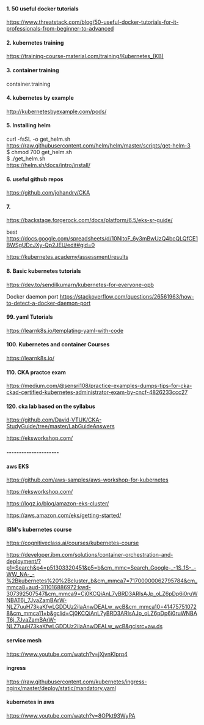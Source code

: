 #### 1. 50 useful docker tutorials
https://www.threatstack.com/blog/50-useful-docker-tutorials-for-it-professionals-from-beginner-to-advanced


#### 2. kubernetes training
https://training-course-material.com/training/Kubernetes_(KB)


#### 3. container training

container.training


#### 4. kubernetes by example
http://kubernetesbyexample.com/pods/


#### 5. Installing helm
curl -fsSL -o get_helm.sh https://raw.githubusercontent.com/helm/helm/master/scripts/get-helm-3 \
$ chmod 700 get_helm.sh \
$ ./get_helm.sh \
https://helm.sh/docs/intro/install/ 


#### 6. useful github repos
https://github.com/johandry/CKA

#### 7. 
https://backstage.forgerock.com/docs/platform/6.5/eks-sr-guide/

best 
https://docs.google.com/spreadsheets/d/10NltoF_6y3mBwUzQ4bcQLQfCE1BWSgUDcJXy-Qp2JEU/edit#gid=0


https://kubernetes.academy/assessment/results


#### 8. Basic kubernetes tutorials

https://dev.to/sendilkumarn/kubernetes-for-everyone-opb

Docker daemon port 
https://stackoverflow.com/questions/26561963/how-to-detect-a-docker-daemon-port

#### 99. yaml Tutorials
https://learnk8s.io/templating-yaml-with-code


#### 100. Kubernetes and container Courses
https://learnk8s.io/

#### 110. CKA practce exam 
https://medium.com/@sensri108/practice-examples-dumps-tips-for-cka-ckad-certified-kubernetes-administrator-exam-by-cncf-4826233ccc27

#### 120. cka lab based on the syllabus
https://github.com/David-VTUK/CKA-StudyGuide/tree/master/LabGuideAnswers

https://eksworkshop.com/



#### ---------------------
#### aws EKS
https://github.com/aws-samples/aws-workshop-for-kubernetes

https://eksworkshop.com/

https://logz.io/blog/amazon-eks-cluster/

https://aws.amazon.com/eks/getting-started/

#### IBM's kubernetes course
https://cognitiveclass.ai/courses/kubernetes-course

https://developer.ibm.com/solutions/container-orchestration-and-deployment/?p1=Search&p4=p51303320451&p5=b&cm_mmc=Search_Google-_-1S_1S-_-WW_NA-_-%2Bkubernetes%20%2Bcluster_b&cm_mmca7=71700000062795784&cm_mmca8=aud-311016886972:kwd-307392507547&cm_mmca9=Cj0KCQiAnL7yBRD3ARIsAJp_oLZ6pDp6i0ruWNBAT6j_7JvaZamBArW-NLZ7uuH73kaKfwLGDDUz2iIaAnwDEALw_wcB&cm_mmca10=414757510728&cm_mmca11=b&gclid=Cj0KCQiAnL7yBRD3ARIsAJp_oLZ6pDp6i0ruWNBAT6j_7JvaZamBArW-NLZ7uuH73kaKfwLGDDUz2iIaAnwDEALw_wcB&gclsrc=aw.ds



#### service mesh
https://www.youtube.com/watch?v=jXjvnKIprq4




#### ingress
https://raw.githubusercontent.com/kubernetes/ingress-nginx/master/deploy/static/mandatory.yaml



#### kubernetes in aws
https://www.youtube.com/watch?v=8OPkt93WyPA
